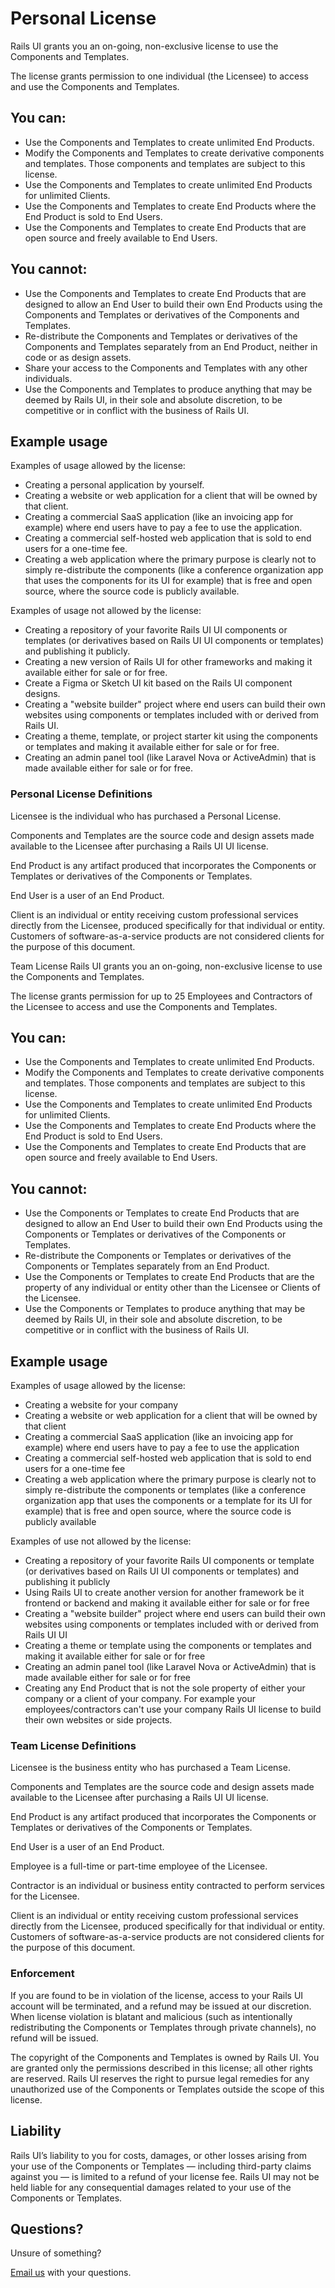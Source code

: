 # Personal License

Rails UI grants you an on-going, non-exclusive license to use the Components and Templates.

The license grants permission to one individual (the Licensee) to access and use the Components and Templates.

## You can:

- Use the Components and Templates to create unlimited End Products.
- Modify the Components and Templates to create derivative components and templates. Those components and templates are subject to this license.
- Use the Components and Templates to create unlimited End Products for unlimited Clients.
- Use the Components and Templates to create End Products where the End Product is sold to End Users.
- Use the Components and Templates to create End Products that are open source and freely available to End Users.

## You cannot:

- Use the Components and Templates to create End Products that are designed to allow an End User to build their own End Products using the Components and Templates or derivatives of the Components and Templates.
- Re-distribute the Components and Templates or derivatives of the Components and Templates separately from an End Product, neither in code or as design assets.
- Share your access to the Components and Templates with any other individuals.
- Use the Components and Templates to produce anything that may be deemed by Rails UI, in their sole and absolute discretion, to be competitive or in conflict with the business of Rails UI.

## Example usage

Examples of usage allowed by the license:

- Creating a personal application by yourself.
- Creating a website or web application for a client that will be owned by that client.
- Creating a commercial SaaS application (like an invoicing app for example) where end users have to pay a fee to use the application.
- Creating a commercial self-hosted web application that is sold to end users for a one-time fee.
- Creating a web application where the primary purpose is clearly not to simply re-distribute the components (like a conference organization app that uses the components for its UI for example) that is free and open source, where the source code is publicly available.

Examples of usage not allowed by the license:

- Creating a repository of your favorite Rails UI UI components or templates (or derivatives based on Rails UI UI components or templates) and publishing it publicly.
- Creating a new version of Rails UI for other frameworks and making it available either for sale or for free.
- Create a Figma or Sketch UI kit based on the Rails UI component designs.
- Creating a "website builder" project where end users can build their own websites using components or templates included with or derived from Rails UI.
- Creating a theme, template, or project starter kit using the components or templates and making it available either for sale or for free.
- Creating an admin panel tool (like Laravel Nova or ActiveAdmin) that is made available either for sale or for free.

### Personal License Definitions

Licensee is the individual who has purchased a Personal License.

Components and Templates are the source code and design assets made available to the Licensee after purchasing a Rails UI UI license.

End Product is any artifact produced that incorporates the Components or Templates or derivatives of the Components or Templates.

End User is a user of an End Product.

Client is an individual or entity receiving custom professional services directly from the Licensee, produced specifically for that individual or entity. Customers of software-as-a-service products are not considered clients for the purpose of this document.

Team License
Rails UI grants you an on-going, non-exclusive license to use the Components and Templates.

The license grants permission for up to 25 Employees and Contractors of the Licensee to access and use the Components and Templates.

## You can:

- Use the Components and Templates to create unlimited End Products.
- Modify the Components and Templates to create derivative components and templates. Those components and templates are subject to this license.
- Use the Components and Templates to create unlimited End Products for unlimited Clients.
- Use the Components and Templates to create End Products where the End Product is sold to End Users.
- Use the Components and Templates to create End Products that are open source and freely available to End Users.

## You cannot:

- Use the Components or Templates to create End Products that are designed to allow an End User to build their own End Products using the Components or Templates or derivatives of the Components or Templates.
- Re-distribute the Components or Templates or derivatives of the Components or Templates separately from an End Product.
- Use the Components or Templates to create End Products that are the property of any individual or entity other than the Licensee or Clients of the Licensee.
- Use the Components or Templates to produce anything that may be deemed by Rails UI, in their sole and absolute discretion, to be competitive or in conflict with the business of Rails UI.

## Example usage

Examples of usage allowed by the license:

- Creating a website for your company
- Creating a website or web application for a client that will be owned by that client
- Creating a commercial SaaS application (like an invoicing app for example) where end users have to pay a fee to use the application
- Creating a commercial self-hosted web application that is sold to end users for a one-time fee
- Creating a web application where the primary purpose is clearly not to simply re-distribute the components or templates (like a conference organization app that uses the components or a template for its UI for example) that is free and open source, where the source code is publicly available

Examples of use not allowed by the license:

- Creating a repository of your favorite Rails UI components or template (or derivatives based on Rails UI UI components or templates) and publishing it publicly
- Using Rails UI to create another version for another framework be it frontend or backend and making it available either for sale or for free
- Creating a "website builder" project where end users can build their own websites using components or templates included with or derived from Rails UI UI
- Creating a theme or template using the components or templates and making it available either for sale or for free
- Creating an admin panel tool (like Laravel Nova or ActiveAdmin) that is made available either for sale or for free
- Creating any End Product that is not the sole property of either your company or a client of your company. For example your employees/contractors can't use your company Rails UI license to build their own websites or side projects.

### Team License Definitions

Licensee is the business entity who has purchased a Team License.

Components and Templates are the source code and design assets made available to the Licensee after purchasing a Rails UI UI license.

End Product is any artifact produced that incorporates the Components or Templates or derivatives of the Components or Templates.

End User is a user of an End Product.

Employee is a full-time or part-time employee of the Licensee.

Contractor is an individual or business entity contracted to perform services for the Licensee.

Client is an individual or entity receiving custom professional services directly from the Licensee, produced specifically for that individual or entity. Customers of software-as-a-service products are not considered clients for the purpose of this document.

### Enforcement

If you are found to be in violation of the license, access to your Rails UI account will be terminated, and a refund may be issued at our discretion. When license violation is blatant and malicious (such as intentionally redistributing the Components or Templates through private channels), no refund will be issued.

The copyright of the Components and Templates is owned by Rails UI. You are granted only the permissions described in this license; all other rights are reserved. Rails UI reserves the right to pursue legal remedies for any unauthorized use of the Components or Templates outside the scope of this license.

## Liability

Rails UI’s liability to you for costs, damages, or other losses arising from your use of the Components or Templates — including third-party claims against you — is limited to a refund of your license fee. Rails UI may not be held liable for any consequential damages related to your use of the Components or Templates.

## Questions?

Unsure of something?

[Email us](mailto:railsui@justalever.com) with your questions.
